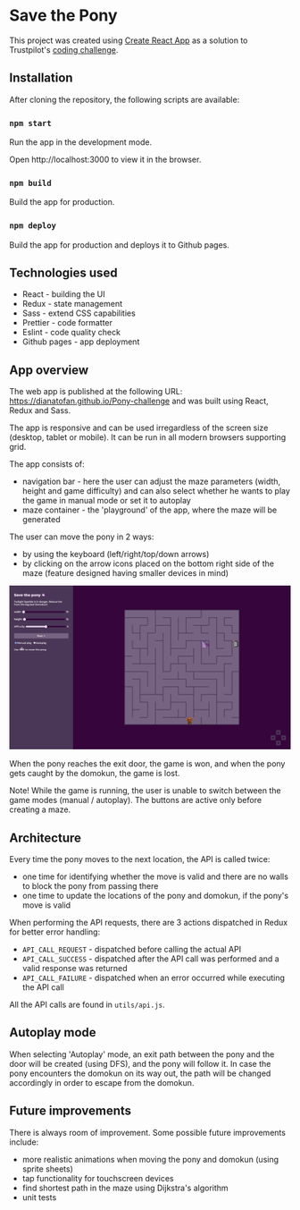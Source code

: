# Save the Pony

This project was created using [Create React App](https://github.com/facebook/create-react-app) as a solution to Trustpilot's [coding challenge](https://ponychallenge.trustpilot.com/index.html).


## Installation

After cloning the repository, the following scripts are available:

### `npm start`

Run the app in the development mode.

Open http://localhost:3000 to view it in the browser.

### `npm build`

Build the app for production.

### `npm deploy`
Build the app for production and deploys it to Github pages.

## Technologies used
* React - building the UI
* Redux - state management
* Sass - extend CSS capabilities
* Prettier - code formatter
* Eslint - code quality check
* Github pages - app deployment

## App overview
The web app is published at the following URL: https://dianatofan.github.io/Pony-challenge and was built using React, Redux and Sass.

The app is responsive and can be used irregardless of the screen size (desktop, tablet or mobile).
It can be run in all modern browsers supporting grid.

The app consists of:
* navigation bar - here the user can adjust the maze parameters (width, height and game difficulty) and can also select whether he wants to play the game in manual mode or set it to autoplay
* maze container - the 'playground' of the app, where the maze will be generated

The user can move the pony in 2 ways:
* by using the keyboard (left/right/top/down arrows)
* by clicking on the arrow icons placed on the bottom right side of the maze (feature designed having smaller devices in mind)

![Screenshot of the app](/public/appScreenshot.png)

When the pony reaches the exit door, the game is won, and when the pony gets caught by the domokun, the game is lost.

Note! While the game is running, the user is unable to switch between the game modes (manual / autoplay). The buttons are active only before creating a maze.

## Architecture
Every time the pony moves to the next location, the API is called twice:
* one time for identifying whether the move is valid and there are no walls to block the pony from passing there
* one time to update the locations of the pony and domokun, if the pony's move is valid

When performing the API requests, there are 3 actions dispatched in Redux for better error handling:
* `API_CALL_REQUEST` - dispatched before calling the actual API
* `API_CALL_SUCCESS` - dispatched after the API call was performed and a valid response was returned
* `API_CALL_FAILURE` - dispatched when an error occurred while executing the API call

All the API calls are found in `utils/api.js`.

## Autoplay mode
When selecting 'Autoplay' mode, an exit path between the pony and the door will be created (using DFS), and the pony will follow it.
In case the pony encounters the domokun on its way out, the path will be changed accordingly in order to escape from the domokun.

## Future improvements
There is always room of improvement. Some possible future improvements include:
* more realistic animations when moving the pony and domokun (using sprite sheets)
* tap functionality for touchscreen devices
* find shortest path in the maze using Dijkstra's algorithm
* unit tests
